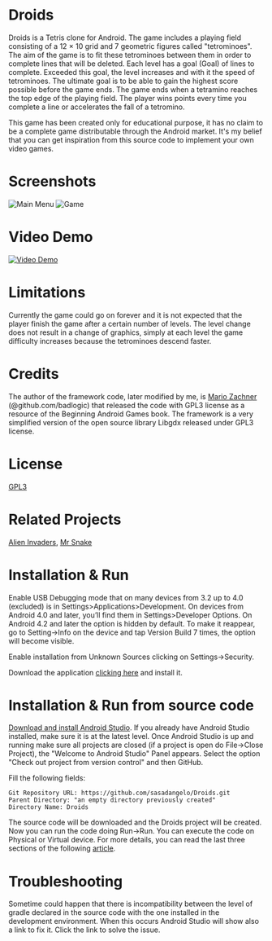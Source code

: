 # Droids

Droids is a Tetris clone for Android. The game includes a playing field consisting of a 12 × 10 grid and 7 geometric figures called "tetrominoes". The aim of the game is to fit these tetrominoes between them in order to complete lines that will be deleted. Each level has a goal (Goal) of lines to complete. Exceeded this goal, the level increases and with it the speed of tetrominoes. The ultimate goal is to be able to gain the highest score possible before the game ends. The game ends when a tetramino reaches the top edge of the playing field. The player wins points every time you complete a line or accelerates the fall of a tetromino.

This game has been created only for educational purpose, it has no claim to be a complete game distributable through the Android market. It's my belief that you can get inspiration from this source code to implement your own video games.

# Screenshots

![Main Menu](https://raw.githubusercontent.com/wiki/sasadangelo/Droids/img/Screenshot_Droids_Home.png) ![Game](https://raw.githubusercontent.com/wiki/sasadangelo/Droids/img/Screenshot_Droids.png)

# Video Demo
[![Video Demo](https://raw.githubusercontent.com/wiki/sasadangelo/Droids/img/Droids_Video.png)](https://www.youtube.com/watch?v=zvO1ws1oZQE "Video Demo")

# Limitations

Currently the game could go on forever and it is not expected that the player finish the game after a certain number of levels. The level change does not result in a change of graphics, simply at each level the game difficulty increases because the tetrominoes descend faster.

# Credits

The author of the framework code, later modified by me, is [Mario Zachner](https://github.com/badlogic) (@github.com/badlogic) that released the code with GPL3 license as a resource of the Beginning Android Games book. The framework is a very simplified version of the open source library Libgdx released under GPL3 license. 

# License
[GPL3](https://www.gnu.org/licenses/gpl-3.0.en.html)

# Related Projects

[Alien Invaders](https://github.com/sasadangelo/AlienInvaders), [Mr Snake](https://github.com/sasadangelo/MrSnake)

# Installation & Run

Enable USB Debugging mode that on many devices from 3.2 up to 4.0 (excluded) is in Settings>Applications>Development. On devices from Android 4.0 and later, you’ll find them in Settings>Developer Options. On Android 4.2 and later the option is hidden by default. To make it reappear, go to Setting->Info on the device and tap Version Build 7 times, the option will become visible.

Enable installation from Unknown Sources clicking on Settings->Security.

Download the application [clicking here](https://github.com/sasadangelo/Droids/releases/download/0.0.4/droids.apk) and install it.

# Installation & Run from source code

[Download and install Android Studio](http://code4projects.altervista.org/how-to-install-android-studio/). If you already have Android Studio installed, make sure it is at the latest level. Once Android Studio is up and running make sure all projects are closed (if a project is open do File->Close Project), the "Welcome to Android Studio" Panel appears. Select the option "Check out project from version control" and then GitHub. 

Fill the following fields:

    Git Repository URL: https://github.com/sasadangelo/Droids.git
    Parent Directory: "an empty directory previously created"
    Directory Name: Droids

The source code will be downloaded and the Droids project will be created. Now you can run the code doing Run->Run. You can execute the code on Physical or Virtual device. For more details, you can read the last three sections of the following [article](http://code4projects.altervista.org/how-to-create-an-android-application/).

# Troubleshooting

Sometime could happen that there is incompatibility between the level of gradle declared in the source code with the one installed in the development environment. When this occurs Android Studio will show also a link to fix it. Click the link to solve the issue.
